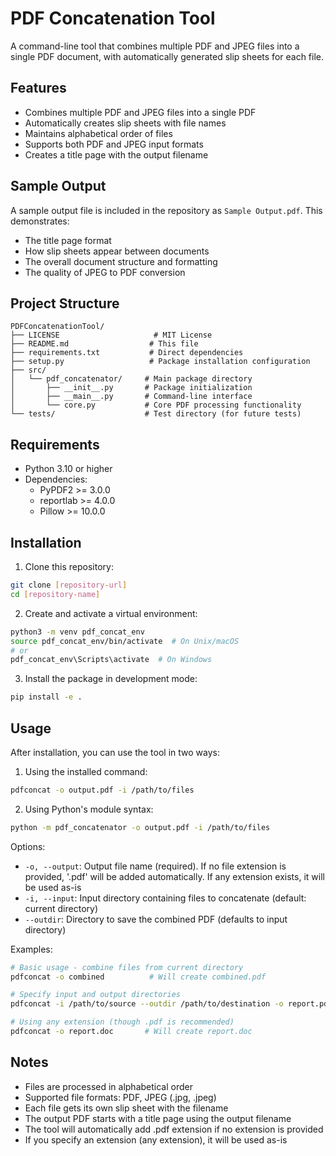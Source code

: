 # PDF Concatenation Tool

A command-line tool that combines multiple PDF and JPEG files into a single PDF document, with automatically generated slip sheets for each file.

## Features

- Combines multiple PDF and JPEG files into a single PDF
- Automatically creates slip sheets with file names
- Maintains alphabetical order of files
- Supports both PDF and JPEG input formats
- Creates a title page with the output filename

## Sample Output

A sample output file is included in the repository as `Sample Output.pdf`. This demonstrates:
- The title page format
- How slip sheets appear between documents
- The overall document structure and formatting
- The quality of JPEG to PDF conversion

## Project Structure

```
PDFConcatenationTool/
├── LICENSE                     # MIT License
├── README.md                  # This file
├── requirements.txt           # Direct dependencies
├── setup.py                   # Package installation configuration
├── src/
│   └── pdf_concatenator/     # Main package directory
│       ├── __init__.py       # Package initialization
│       ├── __main__.py       # Command-line interface
│       └── core.py           # Core PDF processing functionality
└── tests/                    # Test directory (for future tests)
```

## Requirements

- Python 3.10 or higher
- Dependencies:
  - PyPDF2 >= 3.0.0
  - reportlab >= 4.0.0
  - Pillow >= 10.0.0

## Installation

1. Clone this repository:
```bash
git clone [repository-url]
cd [repository-name]
```

2. Create and activate a virtual environment:
```bash
python3 -m venv pdf_concat_env
source pdf_concat_env/bin/activate  # On Unix/macOS
# or
pdf_concat_env\Scripts\activate  # On Windows
```

3. Install the package in development mode:
```bash
pip install -e .
```

## Usage

After installation, you can use the tool in two ways:

1. Using the installed command:
```bash
pdfconcat -o output.pdf -i /path/to/files
```

2. Using Python's module syntax:
```bash
python -m pdf_concatenator -o output.pdf -i /path/to/files
```

Options:
- `-o, --output`: Output file name (required). If no file extension is provided, '.pdf' will be added automatically. If any extension exists, it will be used as-is
- `-i, --input`: Input directory containing files to concatenate (default: current directory)
- `--outdir`: Directory to save the combined PDF (defaults to input directory)

Examples:
```bash
# Basic usage - combine files from current directory
pdfconcat -o combined          # Will create combined.pdf

# Specify input and output directories
pdfconcat -i /path/to/source --outdir /path/to/destination -o report.pdf

# Using any extension (though .pdf is recommended)
pdfconcat -o report.doc       # Will create report.doc
```

## Notes

- Files are processed in alphabetical order
- Supported file formats: PDF, JPEG (.jpg, .jpeg)
- Each file gets its own slip sheet with the filename
- The output PDF starts with a title page using the output filename
- The tool will automatically add .pdf extension if no extension is provided
- If you specify an extension (any extension), it will be used as-is 